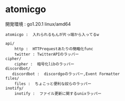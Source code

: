 # atomicgo
開発環境 : go1.20.1 linux/amd64  

```
atomicgo :  入れられるもんが片っ端から入ってるw

api/
    http :  HTTPrequestあたりの簡略化func
    twitter : TwitterAPIのラッパー
cipher/
    cipher :  暗号化libのラッパー
discordbot/
   discordbot :  discordgoのラッパー,Event Formatter
files/
    files :  ちょこっと便利な奴らのラッパー
inotify/
    inotify :  ファイル更新に関するunixラッパー
```